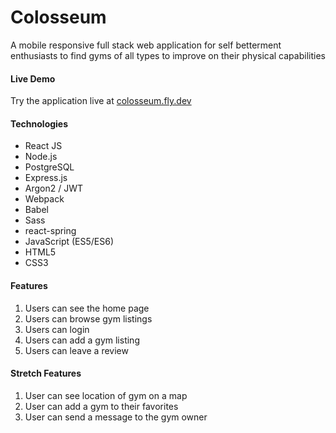 # Colosseum
A mobile responsive full stack web application for self betterment enthusiasts to find gyms of all types to improve on their physical capabilities

#### Live Demo
Try the application live at [colosseum.fly.dev](https://colosseum.fly.dev/)

#### Technologies
* React JS
* Node.js
* PostgreSQL
* Express.js
* Argon2 / JWT
* Webpack
* Babel
* Sass
* react-spring
* JavaScript (ES5/ES6)
* HTML5
* CSS3

#### Features
1. Users can see the home page
2. Users can browse gym listings
3. Users can login
4. Users can add a gym listing
5. Users can leave a review

#### Stretch Features
1. User can see location of gym on a map
2. User can add a gym to their favorites
3. User can send a message to the gym owner
